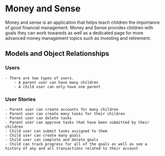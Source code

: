# Money and Sense 
Money and sense is an application that helps teach children the importance of good financial management. Money and Sense provides children with goals they can work towareds as well as a dedicated page for more advanced money management topics such as investing and retirement. 

## Models and Object Relationships

### Users
    - There are two types of users.
        - A parent user can have many children
        - A child user can only have one parent
### User Stories
    - Parent user can create accounts for many children
    - Parent user can create many tasks for their children
    - Parent user can delete tasks
    - Parent user can approve tasks that have been submitted by their children
    - Child user can submit tasks assigned to them
    - Child user can create many goals 
    - Child user can complete and delete goals
    - Child can track progress for all of the goals as well as see a history of any and all transactions related to their account
